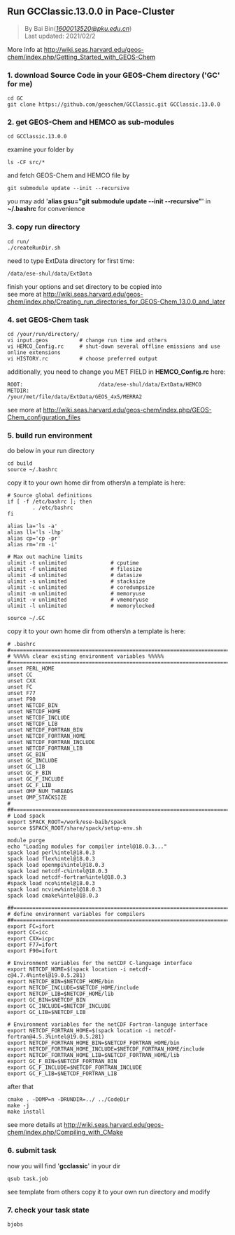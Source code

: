 ## Run GCClassic.13.0.0 in Pace-Cluster
> By Bai Bin(*1600013520@pku.edu.cn*)\
> Last updated: 2021/02/2

More Info at http://wiki.seas.harvard.edu/geos-chem/index.php/Getting_Started_with_GEOS-Chem

### 1. download Source Code in your GEOS-Chem directory ('GC' for me)
```
cd GC
git clone https://github.com/geoschem/GCClassic.git GCClassic.13.0.0
```
### 2. get GEOS-Chem and HEMCO as sub-modules
```
cd GCClassic.13.0.0
```
examine your folder by
```
ls -CF src/*
```
and fetch GEOS-Chem and HEMCO file by
```
git submodule update --init --recursive
```
you may add '**alias gsu="git submodule update --init --recursive"**' in **~/.bashrc** for convenience
### 3. copy run directory
```
cd run/
./createRunDir.sh
```
need to type ExtData directory for first time:
```
/data/ese-shul/data/ExtData
```
finish your options and set directory to be copied into\
see more at http://wiki.seas.harvard.edu/geos-chem/index.php/Creating_run_directories_for_GEOS-Chem_13.0.0_and_later

### 4. set GEOS-Chem task
```
cd /your/run/directory/
vi input.geos          # change run time and others
vi HEMCO_Config.rc     # shut-down several offline emissions and use online extensions
vi HISTORY.rc          # choose preferred output
```
additionally, you need to change you MET FIELD in **HEMCO_Config.rc** here:
```
ROOT:                        /data/ese-shul/data/ExtData/HEMCO
METDIR:                      /your/met/file/data/ExtData/GEOS_4x5/MERRA2
```
see more at http://wiki.seas.harvard.edu/geos-chem/index.php/GEOS-Chem_configuration_files
### 5. build run environment
do below in your run directory
```
cd build
source ~/.bashrc 
```
copy it to your own home dir from others\n
a template is here:
```
# Source global definitions
if [ -f /etc/bashrc ]; then
        . /etc/bashrc
fi

alias la='ls -a'
alias ll='ls -lhp'
alias cp='cp -pr'
alias rm='rm -i'

# Max out machine limits
ulimit -t unlimited              # cputime
ulimit -f unlimited              # filesize
ulimit -d unlimited              # datasize
ulimit -s unlimited              # stacksize
ulimit -c unlimited              # coredumpsize
ulimit -m unlimited              # memoryuse
ulimit -v unlimited              # vmemoryuse
ulimit -l unlimited              # memorylocked
```
```
source ~/.GC 
```
copy it to your own home dir from others\n
a template is here:
```
# .bashrc
#==============================================================================
# %%%%% clear existing environment variables %%%%%
#==============================================================================
unset PERL_HOME
unset CC
unset CXX
unset FC
unset F77
unset F90
unset NETCDF_BIN
unset NETCDF_HOME
unset NETCDF_INCLUDE
unset NETCDF_LIB
unset NETCDF_FORTRAN_BIN
unset NETCDF_FORTRAN_HOME
unset NETCDF_FORTRAN_INCLUDE
unset NETCDF_FORTRAN_LIB
unset GC_BIN
unset GC_INCLUDE
unset GC_LIB
unset GC_F_BIN
unset GC_F_INCLUDE
unset GC_F_LIB
unset OMP_NUM_THREADS
unset OMP_STACKSIZE
#
##==============================================================================
# Load spack
export SPACK_ROOT=/work/ese-baib/spack
source $SPACK_ROOT/share/spack/setup-env.sh

module purge
echo "Loading modules for compiler intel@18.0.3..."
spack load perl%intel@18.0.3
spack load flex%intel@18.0.3
spack load openmpi%intel@18.0.3
spack load netcdf-c%intel@18.0.3
spack load netcdf-fortran%intel@18.0.3
#spack load nco%intel@18.0.3
spack load ncview%intel@18.0.3
spack load cmake%intel@18.0.3

##=============================================================================
# define environment variables for compilers
##=============================================================================
export FC=ifort
export CC=icc
export CXX=icpc
export F77=ifort
export F90=ifort

# Environment variables for the netCDF C-language interface
export NETCDF_HOME=$(spack location -i netcdf-c@4.7.4%intel@19.0.5.281)
export NETCDF_BIN=$NETCDF_HOME/bin
export NETCDF_INCLUDE=$NETCDF_HOME/include
export NETCDF_LIB=$NETCDF_HOME/lib
export GC_BIN=$NETCDF_BIN
export GC_INCLUDE=$NETCDF_INCLUDE
export GC_LIB=$NETCDF_LIB

# Environment variables for the netCDF Fortran-languge interface
export NETCDF_FORTRAN_HOME=$(spack location -i netcdf-fortran@4.5.3%intel@19.0.5.281)
export NETCDF_FORTRAN_HOME_BIN=$NETCDF_FORTRAN_HOME/bin
export NETCDF_FORTRAN_HOME_INCLUDE=$NETCDF_FORTRAN_HOME/include
export NETCDF_FORTRAN_HOME_LIB=$NETCDF_FORTRAN_HOME/lib
export GC_F_BIN=$NETCDF_FORTRAN_BIN
export GC_F_INCLUDE=$NETCDF_FORTRAN_INCLUDE
export GC_F_LIB=$NETCDF_FORTRAN_LIB
```
after that
```
cmake . -DOMP=n -DRUNDIR=../ ../CodeDir
make -j
make install
```
see more details at http://wiki.seas.harvard.edu/geos-chem/index.php/Compiling_with_CMake

### 6. submit task
now you will find '**gcclassic**' in your dir
```
qsub task.job
```
see template from others
copy it to your own run directory and modify
### 7. check your task state
```
bjobs
```
